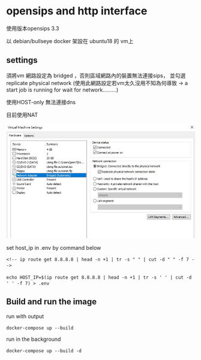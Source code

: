 # opensips and http interface 

使用版本opensips 3.3

以 debian/bullseye docker 架設在 ubuntu18 的 vm上





## settings

須將vm 網路設定為 bridged ，否則區域網路內的裝置無法連接sips， 並勾選 replicate physical network
(使用此網路設定若vm太久沒用不知為何導致 -> a start job is running for wait for network.........)


使用HOST-only 無法連接dns


目前使用NAT

![plot](./images/vm.jpg)



set host_ip in .env by command below

    <!-- ip route get 8.8.8.8 | head -n +1 | tr -s " " | cut -d " " -f 7 -->

    echo HOST_IP=$(ip route get 8.8.8.8 | head -n +1 | tr -s ' ' | cut -d ' ' -f 7) > .env


## Build and run the image






run with output

    docker-compose up --build


run in the background

    docker-compose up --build -d






